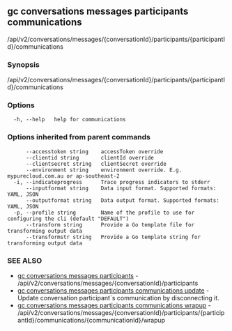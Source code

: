 ## gc conversations messages participants communications

/api/v2/conversations/messages/{conversationId}/participants/{participantId}/communications

### Synopsis

/api/v2/conversations/messages/{conversationId}/participants/{participantId}/communications

### Options

```
  -h, --help   help for communications
```

### Options inherited from parent commands

```
      --accesstoken string    accessToken override
      --clientid string       clientId override
      --clientsecret string   clientSecret override
      --environment string    environment override. E.g. mypurecloud.com.au or ap-southeast-2
  -i, --indicateprogress      Trace progress indicators to stderr
      --inputformat string    Data input format. Supported formats: YAML, JSON
      --outputformat string   Data output format. Supported formats: YAML, JSON
  -p, --profile string        Name of the profile to use for configuring the cli (default "DEFAULT")
      --transform string      Provide a Go template file for transforming output data
      --transformstr string   Provide a Go template string for transforming output data
```

### SEE ALSO

* [gc conversations messages participants](gc_conversations_messages_participants.html)	 - /api/v2/conversations/messages/{conversationId}/participants
* [gc conversations messages participants communications update](gc_conversations_messages_participants_communications_update.html)	 - Update conversation participant`s communication by disconnecting it.
* [gc conversations messages participants communications wrapup](gc_conversations_messages_participants_communications_wrapup.html)	 - /api/v2/conversations/messages/{conversationId}/participants/{participantId}/communications/{communicationId}/wrapup


